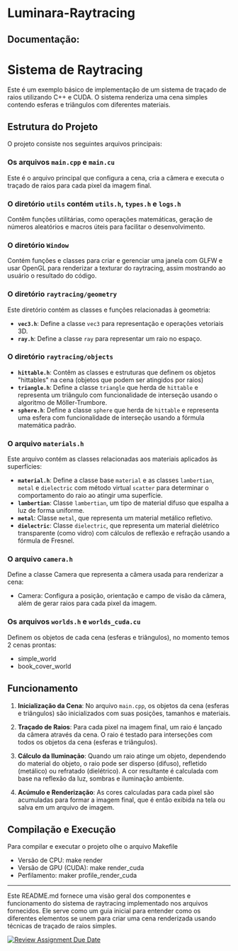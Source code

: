 # Luminara-Raytracing

## Documentação: 

# Sistema de Raytracing

Este é um exemplo básico de implementação de um sistema de traçado de raios utilizando C++ e CUDA. O sistema renderiza uma cena simples contendo esferas e triângulos com diferentes materiais.

## Estrutura do Projeto

O projeto consiste nos seguintes arquivos principais:

### Os arquivos `main.cpp` e `main.cu`

Este é o arquivo principal que configura a cena, cria a câmera e executa o traçado de raios para cada pixel da imagem final.

### O diretório `utils` contém `utils.h`, `types.h` e `logs.h`

Contêm funções utilitárias, como operações matemáticas, geração de números aleatórios e macros úteis para facilitar o desenvolvimento.

### O diretório `Window`

Contém funções e classes para criar e gerenciar uma janela com GLFW e usar OpenGL para renderizar a texturar do raytracing, assim mostrando ao usuário o resultado do código.

### O diretório `raytracing/geometry`

Este diretório contém as classes e funções relacionadas à geometria:

- **`vec3.h`**: Define a classe `vec3` para representação e operações vetoriais 3D.
- **`ray.h`**: Define a classe `ray` para representar um raio no espaço.


### O diretório `raytracing/objects`

- **`hittable.h`**: Contêm as classes e estruturas que definem os objetos "hittables" na cena (objetos que podem ser atingidos por raios)
- **`triangle.h`**: Define a classe `triangle` que herda de `hittable` e representa um triângulo com funcionalidade de interseção usando o algoritmo de Möller-Trumbore.
- **`sphere.h`**: Define a classe `sphere` que herda de `hittable` e representa uma esfera com funcionalidade de interseção usando a fórmula matemática padrão.


### O arquivo `materials.h`

Este arquivo contém as classes relacionadas aos materiais aplicados às superfícies:

- **`material.h`**: Define a classe base `material` e as classes `lambertian`, `metal` e `dielectric` com método virtual `scatter` para determinar o comportamento do raio ao atingir uma superfície.
- **`lambertian`**: Classe `lambertian`, um tipo de material difuso que espalha a luz de forma uniforme.
- **`metal`**: Classe `metal`, que representa um material metálico refletivo.
- **`dielectric`**: Classe `dielectric`, que representa um material dielétrico transparente (como vidro) com cálculos de reflexão e refração usando a fórmula de Fresnel.

### O arquivo `camera.h`

Define a classe Camera que representa a câmera usada para renderizar a cena:
- Camera: Configura a posição, orientação e campo de visão da câmera, além de gerar raios para cada pixel da imagem.

### Os arquivos `worlds.h` e `worlds_cuda.cu` 

Definem os objetos de cada cena (esferas e triângulos), no momento temos 2 cenas prontas:
- simple_world
- book_cover_world

## Funcionamento

1. **Inicialização da Cena**: No arquivo `main.cpp`, os objetos da cena (esferas e triângulos) são inicializados com suas posições, tamanhos e materiais.

2. **Traçado de Raios**: Para cada pixel na imagem final, um raio é lançado da câmera através da cena. O raio é testado para interseções com todos os objetos da cena (esferas e triângulos).

3. **Cálculo da Iluminação**: Quando um raio atinge um objeto, dependendo do material do objeto, o raio pode ser disperso (difuso), refletido (metálico) ou refratado (dielétrico). A cor resultante é calculada com base na reflexão da luz, sombras e iluminação ambiente.

4. **Acúmulo e Renderização**: As cores calculadas para cada pixel são acumuladas para formar a imagem final, que é então exibida na tela ou salva em um arquivo de imagem.

## Compilação e Execução

Para compilar e executar o projeto olhe o arquivo Makefile 

- Versão de CPU: make render 
- Versão de GPU (CUDA): make render_cuda
- Perfilamento: maker profile_render_cuda

---

Este README.md fornece uma visão geral dos componentes e funcionamento do sistema de raytracing implementado nos arquivos fornecidos. Ele serve como um guia inicial para entender como os diferentes elementos se unem para criar uma cena renderizada usando técnicas de traçado de raios simples.


[![Review Assignment Due Date](https://classroom.github.com/assets/deadline-readme-button-24ddc0f5d75046c5622901739e7c5dd533143b0c8e959d652212380cedb1ea36.svg)](https://classroom.github.com/a/IwHO6ydp)



